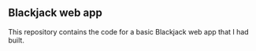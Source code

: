 ## Blackjack web app
This repository contains the code for a basic Blackjack web app that I had built.
